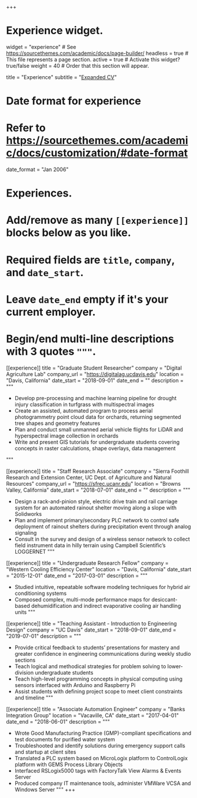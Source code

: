 +++
# Experience widget.
widget = "experience"  # See https://sourcethemes.com/academic/docs/page-builder/
headless = true  # This file represents a page section.
active = true  # Activate this widget? true/false
weight = 40  # Order that this section will appear.

title = "Experience"
subtitle = "[Expanded CV](files/cv.pdf)"

# Date format for experience
#   Refer to https://sourcethemes.com/academic/docs/customization/#date-format
date_format = "Jan 2006"

# Experiences.
#   Add/remove as many `[[experience]]` blocks below as you like.
#   Required fields are `title`, `company`, and `date_start`.
#   Leave `date_end` empty if it's your current employer.
#   Begin/end multi-line descriptions with 3 quotes `"""`.
[[experience]]
  title = "Graduate Student Researcher"
  company = "Digital Agriculture Lab"
  company_url = "https://digitalag.ucdavis.edu"
  location = "Davis, California"
  date_start = "2018-09-01"
  date_end = ""
  description = """

*	Develop pre-processing and machine learning pipeline for drought injury classification in turfgrass with multispectral images
* Create an assisted, automated program to process aerial photogrammetry point cloud data for orchards, returning segmented tree shapes and geometry features
*	Plan and conduct small unmanned aerial vehicle flights for LiDAR and hyperspectral image collection in orchards
*	Write and present GIS tutorials for undergraduate students covering concepts in raster calculations, shape overlays, data management

  """

[[experience]]
  title = "Staff Research Associate"
  company = "Sierra Foothill Research and Extension Center, UC Dept. of Agriculture and Natural Resources"
  company_url = "https://sfrec.ucanr.edu"
  location = "Browns Valley, California"
  date_start = "2018-07-01"
  date_end = ""
  description = """
*	Design a rack-and-pinion style, electric drive train and rail carriage system for an automated rainout shelter moving along a slope with Solidworks
*	Plan and implement primary/secondary PLC network to control safe deployment of rainout shelters during precipitation event through analog signaling
*	Consult in the survey and design of a wireless sensor network to collect field instrument data in hilly terrain using Campbell Scientific’s LOGGERNET
"""

[[experience]]
 title = "Undergraduate Research Fellow"
 company = "Western Cooling Efficiency Center"
 location = "Davis, California"
 date_start = "2015-12-01"
 date_end = "2017-03-01"
 description = """
* Studied intuitive, repeatable software modeling techniques for hybrid air conditioning systems
* Composed complex, multi-mode performance maps for desiccant-based dehumidification and indirect evaporative cooling air handling units
"""

[[experience]]
 title = "Teaching Assistant - Introduction to Engineering Design"
 company = "UC Davis"
 date_start = "2018-09-01"
 date_end = "2019-07-01"
 description = """
* Provide critical feedback to students’ presentations for mastery and greater confidence in engineering communications during weekly studio sections
* Teach logical and methodical strategies for problem solving to lower-division undergraduate students
* Teach high-level programming concepts in physical computing using sensors interfaced with Arduino and Raspberry Pi
* Assist students with defining project scope to meet client constraints and timeline
"""

[[experience]]
 title = "Associate Automation Engineer"
 company = "Banks Integration Group"
 location = "Vacaville, CA"
 date_start = "2017-04-01"
 date_end = "2018-06-01"
 description = """
* Wrote Good Manufacturing Practice (GMP)-compliant specifications and test documents for purified water system
* Troubleshooted and identify solutions during emergency support calls and startup at client sites
* Translated a PLC system based on MicroLogix platform to ControlLogix platform with GEMS Process Library Objects
* Interfaced RSLogix5000 tags with FactoryTalk View Alarms & Events Server
* Produced company IT maintenance tools, administer VMWare VCSA and Windows Server
"""
+++
